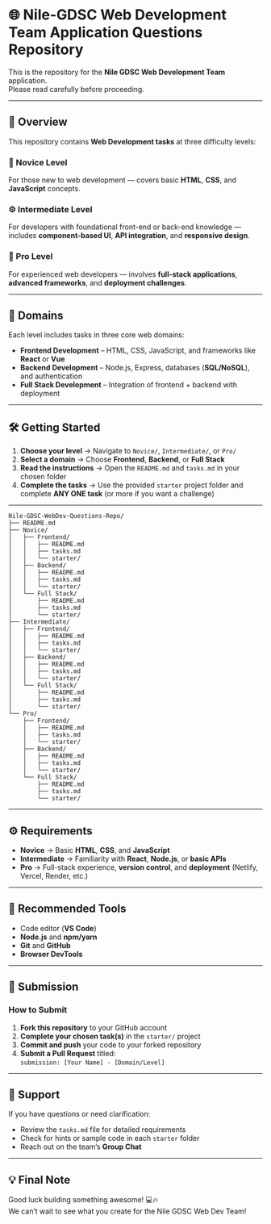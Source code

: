 # 🌐 Nile-GDSC Web Development Team Application Questions Repository

This is the repository for the **Nile GDSC Web Development Team** application.  
Please read carefully before proceeding.

---

## 📘 Overview

This repository contains **Web Development tasks** at three difficulty levels:

### 🧩 Novice Level
For those new to web development — covers basic **HTML**, **CSS**, and **JavaScript** concepts.

### ⚙️ Intermediate Level
For developers with foundational front-end or back-end knowledge — includes **component-based UI**, **API integration**, and **responsive design**.

### 🚀 Pro Level
For experienced web developers — involves **full-stack applications**, **advanced frameworks**, and **deployment challenges**.

---

## 🧭 Domains

Each level includes tasks in three core web domains:

- **Frontend Development** – HTML, CSS, JavaScript, and frameworks like **React** or **Vue**  
- **Backend Development** – Node.js, Express, databases (**SQL/NoSQL**), and authentication  
- **Full Stack Development** – Integration of frontend + backend with deployment  

---

## 🛠️ Getting Started

1. **Choose your level** → Navigate to `Novice/`, `Intermediate/`, or `Pro/`  
2. **Select a domain** → Choose **Frontend**, **Backend**, or **Full Stack**  
3. **Read the instructions** → Open the `README.md` and `tasks.md` in your chosen folder  
4. **Complete the tasks** → Use the provided `starter` project folder and complete **ANY ONE task** (or more if you want a challenge)

---
```
Nile-GDSC-WebDev-Questions-Repo/
├── README.md
├── Novice/
│   ├── Frontend/
│   │   ├── README.md
│   │   ├── tasks.md
│   │   └── starter/
│   ├── Backend/
│   │   ├── README.md
│   │   ├── tasks.md
│   │   └── starter/
│   └── Full Stack/
│       ├── README.md
│       ├── tasks.md
│       └── starter/
├── Intermediate/
│   ├── Frontend/
│   │   ├── README.md
│   │   ├── tasks.md
│   │   └── starter/
│   ├── Backend/
│   │   ├── README.md
│   │   ├── tasks.md
│   │   └── starter/
│   └── Full Stack/
│       ├── README.md
│       ├── tasks.md
│       └── starter/
└── Pro/
    ├── Frontend/
    │   ├── README.md
    │   ├── tasks.md
    │   └── starter/
    ├── Backend/
    │   ├── README.md
    │   ├── tasks.md
    │   └── starter/
    └── Full Stack/
        ├── README.md
        ├── tasks.md
        └── starter/

```
---

## ⚙️ Requirements

- **Novice** → Basic **HTML**, **CSS**, and **JavaScript**  
- **Intermediate** → Familiarity with **React**, **Node.js**, or **basic APIs**  
- **Pro** → Full-stack experience, **version control**, and **deployment** (Netlify, Vercel, Render, etc.)

---

## 🧰 Recommended Tools

- Code editor (**VS Code**)  
- **Node.js** and **npm/yarn**  
- **Git** and **GitHub**  
- **Browser DevTools**  

---

## 📨 Submission

### How to Submit

1. **Fork this repository** to your GitHub account  
2. **Complete your chosen task(s)** in the `starter/` project  
3. **Commit and push** your code to your forked repository  
4. **Submit a Pull Request** titled:  
   `submission: [Your Name] - [Domain/Level]`

---

## 💬 Support

If you have questions or need clarification:

- Review the `tasks.md` file for detailed requirements  
- Check for hints or sample code in each `starter` folder  
- Reach out on the team’s **Group Chat**  

---

## 💡 Final Note

Good luck building something awesome! 💻🔥  
We can’t wait to see what you create for the Nile GDSC Web Dev Team!
